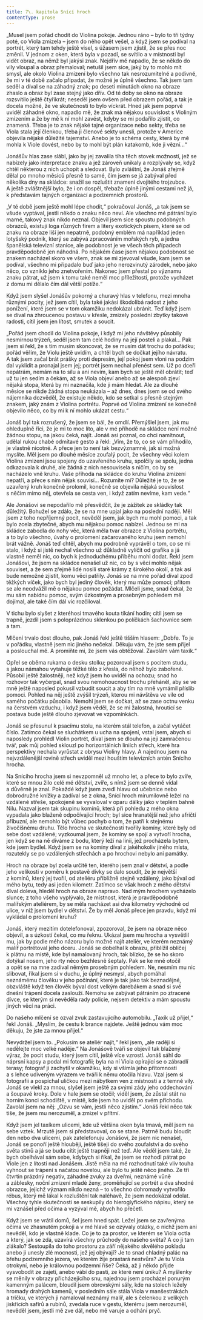 ```yaml
---
title: 7\. kapitola Snící hroch
contentType: prose
---
```


„Musel jsem pořád chodit do Violina pokoje. Jednou ráno – bylo to tři týdny poté, co Viola zmizela – jsem do něho opět vešel, a když jsem se podíval na portrét, který tam tehdy ještě visel, s úžasem jsem zjistil, že se přes noc změnil. V jednom z oken, která byla v pozadí, se svítilo a v místnosti byl vidět obraz, na němž byl jakýsi znak. Nejdřív mě napadlo, že se někdo do vily vloupal a obraz přemaloval; netušil jsem sice, jaký by to mohlo mít smysl, ale okolo Violina zmizení bylo všechno tak nesrozumitelné a podivné, že mi v té době začalo připadat, že možné je úplně všechno. Tak jsem tam seděl a díval se na záhadný znak; po deseti minutách okno na obraze zhaslo a obraz byl zase stejný jako dřív. Od té doby se okno na obraze rozsvítilo ještě čtyřikrát; neseděl jsem ovšem před obrazem pořád, a tak je docela možné, že ve skutečnosti to bylo víckrát. Hned jak jsem poprvé uviděl záhadné okno, napadlo mě, že znak má nějakou souvislost s Violiným zmizením a že by mě k ní mohl zavést, kdyby se mi podařilo zjistit, co znamená. Třeba je to znak nějaké tajné organizace nebo sekty, třeba se Viola stala její členkou, třeba ji členové sekty unesli, protože v Americe objevila nějaké důležité tajemství. Anebo je to schéma cesty, která by mě mohla k Viole dovést, nebo by to mohl být plán katakomb, kde ji vězní…“

Jonášův hlas zase slábl, jako by jej zavalila tíha těch stovek možností, jež se nabízely jako interpretace znaku a jež zároveň unikaly a rozplývaly se, když chtěl některou z nich uchopit a sledovat. Bylo zvláštní, že Jonáš zřejmě dělal po mnoho měsíců přesně to samé, čím jsem se já zabýval před několika dny na skládce: snažil se rozluštit znamení dvojitého trojzubce. A ještě zvláštnější bylo, že i on dospěl, třebaže úplně jinými cestami než já, k představám tajných organizací a podzemních prostorů.

„V té době jsem ještě mohl lépe chodit,“ pokračoval Jonáš, „a tak jsem se všude vyptával, jestli někdo o znaku něco neví. Ale všechno mé pátrání bylo marné, takový znak nikdo neznal. Objevil jsem sice spoustu podobných obrazců, existují loga různých firem a litery exotických písem, které se od znaku na obraze liší jen nepatrně, podobný emblém má například jeden lotyšský podnik, který se zabývá zpracováním mořských ryb, a jedna španělská televizní stanice, ale podobnost je ve všech těch případech pravděpodobně jen náhodná. Po nějakém čase jsem nějakou podobnost se znakem nacházel skoro ve všem, znak se mi zjevoval všude, kam jsem se podíval, všechno mi připadalo buď jako jeho nerozvinutý zárodek, nebo jako něco, co vzniklo jeho znetvořením. Nakonec jsem přestal po významu znaku pátrat, už jsem k tomu také neměl moc příležitostí, protože vycházet z domu mi dělalo čím dál větší potíže.“

Když jsem slyšel Jonášův pokorný a churavý hlas v telefonu, mezi mnoha různými pocity, jež jsem cítil, byla také jakási škodolibá radost z jeho ponížení, které jsem se v tom okamžiku nedokázal ubránit. Teď když jsem se díval na zhroucenou postavu v křesle, zmizely poslední zbytky takové radosti, cítil jsem jen lítost, smutek a soucit.

„Pořád jsem chodil do Violina pokoje, i když mi jeho návštěvy působily nesmírnou trýzeň, seděl jsem tam celé hodiny na její posteli a plakal… Pak jsem si řekl, že s tím musím skoncovat, že se musím dát trochu do pořádku; pořád věřím, že Violu ještě uvidím, a chtěl bych se dočkat jejího návratu. A tak jsem začal brát prášky proti depresím, její pokoj jsem vloni na podzim dal vyklidit a pronajal jsem jej; portrét jsem nechal přenést sem. Už po dceři nepátrám, nemám na to sílu a ani nevím, kam bych se ještě měl obrátit; teď už tu jen sedím a čekám, až se Viola objeví anebo až se alespoň zjeví nějaká stopa, která by mi naznačila, kde ji mám hledat. Ale za dlouhé měsíce se nikde žádná stopa neukázala – až dnes, dnes jsem se od svého nájemníka dozvěděl, že existuje někdo, kdo se setkal s přesně stejným znakem, jaký znám z Violina portrétu. Poprvé od Violina zmizení se konečně objevilo něco, co by mi k ní mohlo ukázat cestu.“

Jonáš byl tak rozrušený, že jsem se bál, že omdlí. Přemýšlel jsem, jak mu ohleduplně říci, že je mi to moc líto, ale v mé příhodě na skládce není možné žádnou stopu, na jakou čeká, najít. Jonáš asi poznal, co chci namítnout, udělal rukou chabé odmítavé gesto a řekl: „Vím, že to, co se vám přihodilo, je vlastně nicotné. A přece jen to není tak bezvýznamné, jak si možná myslíte. Měl jsem po dlouhé měsíce zoufalý pocit, že všechny věci kolem Violina zmizení jsou spojeny do uzavřeného kruhu, spolčily se spolu, jedna odkazovala k druhé, ale žádná z nich nesouvisela s ničím, co by se nacházelo vně kruhu. Vaše příhoda na skládce do kruhu Violina zmizení nepatří, a přece s ním nějak souvisí… Rozumíte mi? Důležité je to, že se uzavřený kruh konečně prolomil, konečně se objevila nějaká souvislost s něčím mimo něj, otevřela se cesta ven, i když zatím nevíme, kam vede.“

Ale Jonášovi se nepodařilo mě přesvědčit, že je zážitek ze skládky tak důležitý. Bohužel se zdálo, že se na mne upjal jako na poslední naději. Měl jsem z toho nepříjemný pocit, nevěděl jsem, jak bych mu mohl pomoci, a tak bylo zcela zbytečné, abych mu nějakou pomoc nabízel. Jednou se mi na skládce zabodla do nohy věc, která měla tvar obrazce z Violina portrétu, a to bylo všechno, úvahy o prolomení začarovaného kruhu jsem nemohl brát vážně. Jonáš teď chtěl, abych mu podrobně vyprávěl o tom, co se mi stalo, i když si jistě nechal všechno už důkladně vylíčit od grafika a já vlastně neměl nic, co bych k jednoduchému příběhu mohl dodat. Řekl jsem Jonášovi, že jsem na skládce nenašel už nic, co by s věcí mohlo nějak souviset, a že sem zřejmě lidé nosili staré krámy z širokého okolí, a tak asi bude nemožné zjistit, komu věci patřily. Jonáš se na mne pořád díval zpod těžkých víček, jako bych byl jediný člověk, který mu může pomoci; přitom se ale neodvážil mě o nějakou pomoc požádat. Mlčeli jsme, snad čekal, že mu sám nabídnu pomoc, svým úzkostným a prosebným pohledem mě dojímal, ale také čím dál víc rozčiloval.

V tichu bylo slyšet z kteréhosi tmavého kouta tikání hodin; cítil jsem se trapně, jezdil jsem s poloprázdnou sklenkou po políčkách šachovnice sem a tam.

Mlčení trvalo dost dlouho, pak Jonáš řekl ještě tišším hlasem: „Dobře. To je v pořádku, vlastně jsem nic jiného nečekal. Děkuju vám, že jste sem přijel a poslouchal mě. A promiňte mi, že jsem vás obtěžoval. Zavolám vám taxík.“

Opřel se oběma rukama o desku stolku; pozoroval jsem s pocitem studu, s jakou námahou vytahuje těžké tělo z křesla, do něhož bylo zabořené. Působil ještě žalostněji, než když jsem ho uviděl na ochozu; snad ho rozhovor tak vyčerpal, snad svou nemohoucnost trochu přeháněl, aby se ve mně ještě naposled pokusil vzbudit soucit a aby tím na mně vymámil příslib pomoci. Pohled na něj ještě zvýšil trýzeň, kterou mi návštěva ve vile od samého počátku působila. Nemohl jsem se dočkat, až se zase octnu venku na čerstvém vzduchu, i když jsem věděl, že se mi žalostná, hroutící se postava bude ještě dlouho zjevovat ve vzpomínkách.

Jonáš se přesunul k psacímu stolu, na kterém stál telefon, a začal vytáčet číslo. Zatímco čekal se sluchátkem u ucha na spojení, vstal jsem, abych si naposledy prohlédl Violin portrét, díval jsem se dlouho na její zamračenou tvář, pak můj pohled sklouzl po horizontálních liniích střech, které hra perspektivy nechala vyrůstat z obrysu Violiny hlavy. A najednou jsem na nejvzdálenější rovině střech uviděl mezi houštím televizních antén Snícího hrocha.

Na Snícího hrocha jsem si nevzpomněl už mnoho let, a přece to bylo zvíře, které se mnou žilo celé mé dětství, zvíře, s nímž jsem se denně vídal a důvěrně je znal. Pokaždé když jsem zvedl hlavu od učebnice nebo dobrodružné knížky a zadíval se z okna, Snící hroch mírumilovně ležel na vzdálené střeše, spokojeně se vyvaloval v oparu dálky jako v teplém bahně Nilu. Nazval jsem tak skupinu komínů, která při pohledu z mého okna vypadala jako blaženě odpočívající hroch; byl sice hranatější než jeho afričtí příbuzní, ale nemohlo být vůbec pochyb o tom, že patří k stejnému živočišnému druhu. Tělo hrocha ve skutečnosti tvořily komíny, které byly od sebe dost vzdálené; vyzkoumal jsem, že komíny se spojí a vytvoří hrocha, jen když se na ně díváme z bodu, který leží na linii, jež procházela bytem, kde jsem bydlel. Když jsem se na komíny díval z jakéhokoliv jiného místa, rozutekly se po vzdálených střechách a po hrochovi nebylo ani památky.

Hroch na obraze byl zcela určitě ten, kterého jsem znal v dětství, a podle jeho velikosti v poměru k postavě dívky se dalo soudit, že je největší z komínů, který jej tvořil, od ateliéru přibližně stejně vzdálený, jako býval od mého bytu, tedy asi jeden kilometr. Zatímco se však hroch z mého dětství díval doleva, hleděl hroch na obraze napravo. Nad mým hrochem vycházelo slunce; z toho všeho vyplývalo, že místnost, která je pravděpodobně malířským ateliérem, by se měla nacházet asi dva kilometry východně od ulice, v níž jsem bydlel v dětství. Že by měl Jonáš přece jen pravdu, když mi vykládal o prolomení kruhu?

Jonáš, který mezitím dotelefonoval, zpozoroval, že jsem na obraze něco objevil, a s úzkostí čekal, co mu řeknu. Ukázal jsem mu hrocha a vysvětlil mu, jak by podle mého názoru bylo možné najít ateliér, ve kterém neznámý malíř portrétoval jeho dceru. Jonáš se dobelhal k obrazu, přiblížil obličej k plátnu na místě, kde byl namalovaný hroch, tak blízko, že se ho skoro dotýkal nosem, jeho rty něco bezhlesně šeptaly. Pak se ke mně otočil a opět se na mne zadíval němým prosebným pohledem. Ne, nesmím mu nic slibovat, říkal jsem si v duchu, je úplný nesmysl, abych pomáhal neznámému člověku v jeho počínání, které je tak jako tak beznadějné, obzvláště když ten člověk býval dost velkým darebákem a snad si své dnešní trápení docela zaslouží. Nemohu se zabývat pátráním po ztracené dívce, se kterým si nevěděla rady policie, nejsem detektiv a mám spoustu jiných věcí na práci.

Do našeho mlčení se ozval zvuk zastavujícího automobilu. „Taxík už přijel,“ řekl Jonáš. „Myslím, že cestu k brance najdete. Ještě jednou vám moc děkuju, že jste za mnou přijel.“

Nevydržel jsem to. „Pokusím se ateliér najít,“ řekl jsem, „ale raději si nedělejte moc velké naděje.“ Na Jonášově tváři se objevil tak blažený výraz, že pocit studu, který jsem cítil, ještě více vzrostl. Jonáš sáhl do náprsní kapsy a podal mi fotografii; byla na ní Viola opírající se o zábradlí terasy; fotograf ji zachytil v okamžiku, kdy si všimla jeho přítomnosti a s lehce udiveným výrazem ve tváři k němu otočila hlavu. Vzal jsem si fotografii a pospíchal uličkou mezi nábytkem ven z místnosti a z temné vily. Jonáš se vlekl za mnou, slyšel jsem ještě za svými zády jeho oddechování a šoupavé kroky. Dole v hale jsem se otočil; viděl jsem, že zůstal stát na horním konci schodiště, v místě, kde jsem ho uviděl po svém příchodu. Zavolal jsem na něj: „Ozvu se vám, jestli něco zjistím.“ Jonáš řekl něco tak tiše, že jsem mu nerozuměl, a zmizel v přítmí.

Když jsem jel taxíkem ulicemi, kde už většina oken byla tmavá, měl jsem na sebe vztek. Mrzutě jsem si představoval, co se stane. Patrně budu bloudit den nebo dva ulicemi, pak zatelefonuju Jonášovi, že jsem nic nenašel, Jonáš se ponoří ještě hlouběji, ještě tišeji do svého zoufalství a do svého světa stínů a já se budu cítit ještě trapněji než teď. Ale věděl jsem také, že bych obelhával sám sebe, kdybych si říkal, že jsem se rozhodl pátrat po Viole jen z lítosti nad Jonášem. Jistě měla na mé rozhodnutí také vliv touha vyhnout se trápení s načatou novelou, ale bylo tu ještě něco jiného. Ze tří čtvrtin prázdný negativ, záhadné zvuky za dveřmi, neznámé vůně a záblesky, noční zmizení mladé ženy, proměňující se portrét a dva shodné obrazce, jejichž význam nikdo nezná – to všechno dohromady vytvořilo rébus, který mě lákal k rozluštění tak naléhavě, že jsem nedokázal odolat. Všechny tyhle skutečnosti se seskupily do hieroglyfického nápisu, který se mi vznášel před očima a vyzýval mě, abych ho přečetl.

Když jsem se vrátil domů, šel jsem hned spát. Ležel jsem se zavřenýma očima ve zhasnutém pokoji a v mé hlavě se ozývaly otázky, o nichž jsem ani nevěděl, kdo je vlastně klade. Co je to za prostor, ve kterém se Viola octla a který, jak se zdá, uzavírá všechny průchody do našeho světa? A co ji tam zlákalo? Sestoupila do toho prostoru za září nějakého skvělého pokladu anebo ji unesly zlé mocnosti, jež jej obývají? Je to snad chladný palác na břehu podzemního jezera, ve kterém žije prastará nestvůra? Je tu Viola otrokyní, nebo je královnou podzemní říše? Čeká, až ji někdo přijde vysvobodit ze zajetí, anebo vábí do pasti, ze které není úniku? A myšlenky se měnily v obrazy přicházejícího snu, najednou jsem procházel ponurým kamenným palácem, bloudil jsem obrovskými sály, kde na stolech ležely hromady drahých kamenů, v posledním sále stála Viola v manšestrákách a tričku, ve kterých ji namaloval neznámý malíř, ale s čelenkou z velikých jiskřících safírů a rubínů, zvedala ruce v gestu, kterému jsem nerozuměl, nevěděl jsem, jestli mě zve dál, nebo mě varuje a odhání pryč.
